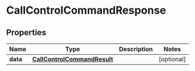

# CallControlCommandResponse

## Properties

Name | Type | Description | Notes
------------ | ------------- | ------------- | -------------
**data** | [**CallControlCommandResult**](CallControlCommandResult.md) |  |  [optional]



